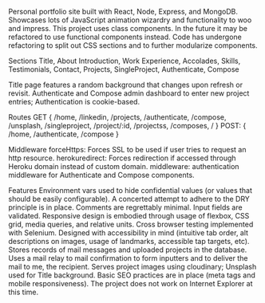 Personal portfolio site built with React, Node, Express, and MongoDB.
Showcases lots of JavaScript animation wizardry and functionality to woo and impress.
This project uses class components. In the future it may be refactored to use functional components instead.
Code has undergone refactoring to split out CSS sections and to further modularize components.

Sections
  Title,
  About
    Introduction,
    Work Experience,
    Accolades,
    Skills,
  Testimonials,
  Contact,
  Projects,
  SingleProject,
  Authenticate,
  Compose

Title page features a random background that changes upon refresh or revisit.
Authenticate and Compose admin dashboard to enter new project entries; Authentication is cookie-based.


Routes
GET {
  /home,
  /linkedin,
  /projects,
  /authenticate,
  /compose,
  /unsplash,
  /singleproject,
  /project/:id,
  /projectss,
  /composes,
  /
}
POST: {
  /home,
  /authenticate,
  /compose
}

Middleware
  forceHttps: Forces SSL to be used if user tries to request an http resource.
  herokuredirect: Forces redirection if accessed through Heroku domain instead of custom domain.
  middleware: authentication middleware for Authenticate and Compose components.

Features
  Environment vars used to hide confidential values (or values that should be easily configurable).
  A concerted attempt to adhere to the DRY principle is in place.
  Comments are regrettably minimal.
  Input fields are validated.
  Responsive design is embodied through usage of flexbox, CSS grid, media queries, and relative units.
  Cross browser testing implemented with Selenium.
  Designed with accessibility in mind (intuitive tab order, alt descriptions on images, usage of landmarks, accessible tap targets, etc).
  Stores records of mail messages and uploaded projects in the database.
  Uses a mail relay to mail confirmation to form inputters and to deliver the mail to me, the recipient.
  Serves project images using cloudinary; Unsplash used for Title background.
  Basic SEO practices are in place (meta tags and mobile responsiveness).
  The project does not work on Internet Explorer at this time.
